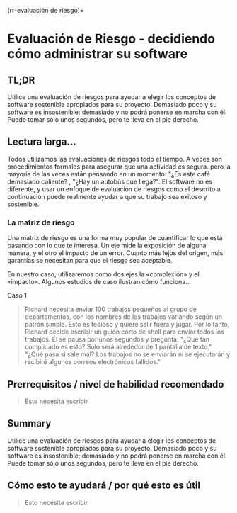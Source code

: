 (rr-evaluación de riesgo)=
# Evaluación de Riesgo - decidiendo cómo administrar su software

## TL;DR
Utilice una evaluación de riesgos para ayudar a elegir los conceptos de software sostenible apropiados para su proyecto. Demasiado poco y su software es insostenible; demasiado y no podrá ponerse en marcha con él. Puede tomar sólo unos segundos, pero te lleva en el pie derecho.

## Lectura larga…
Todos utilizamos las evaluaciones de riesgos todo el tiempo. A veces son procedimientos formales para asegurar que una actividad es segura. pero la mayoría de las veces están pensando en un momento: "¿Es este café demasiado caliente? , "¿Hay un autobús que llega?". El software no es diferente, y usar un enfoque de evaluación de riesgos como el descrito a continuación puede realmente ayudar a que su trabajo sea exitoso y sostenible.

### La matriz de riesgo
Una matriz de riesgo es una forma muy popular de cuantificar lo que está pasando con lo que te interesa. Un eje mide la exposición de alguna manera, y el otro el impacto de un error. Cuanto más lejos del origen, más garantías se necesitan para que el riesgo sea aceptable.

En nuestro caso, utilizaremos como dos ejes la «complexión» y el «impacto». Algunos estudios de caso ilustran cómo funciona…

Caso 1

> Richard necesita enviar 100 trabajos pequeños al grupo de departamentos, con los nombres de los trabajos variando según un patrón simple. Esto es tedioso y quiere salir fuera y jugar. Por lo tanto, Richard decide escribir un guión corto de shell para enviar todos los trabajos. Él se pausa por unos segundos y pregunta: "¿Qué tan complicado es esto? Sólo será alrededor de 1 pantalla de texto." "¿Qué pasa si sale mal? Los trabajos no se enviarán ni se ejecutarán y recibiré algunos correos electrónicos fallidos."

## Prerrequisitos / nivel de habilidad recomendado
> Esto necesita escribir

## Summary
Utilice una evaluación de riesgos para ayudar a elegir los conceptos de software sostenible apropiados para su proyecto. Demasiado poco y su software es insostenible; demasiado y no podrá ponerse en marcha con él. Puede tomar sólo unos segundos, pero te lleva en el pie derecho.

## Cómo esto te ayudará / por qué esto es útil
> Esto necesita escribir

